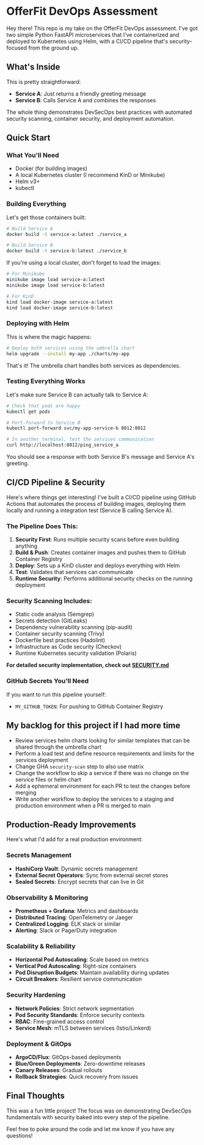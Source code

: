 # OfferFit DevOps Assessment

Hey there! This repo is my take on the OfferFit DevOps assessment. I've got two simple Python FastAPI microservices that I've containerized and deployed to Kubernetes using Helm, with a CI/CD pipeline that's security-focused from the ground up.

## What's Inside

This is pretty straightforward:
- **Service A**: Just returns a friendly greeting message
- **Service B**: Calls Service A and combines the responses

The whole thing demonstrates DevSecOps best practices with automated security scanning, container security, and deployment automation.

## Quick Start

### What You'll Need

- Docker (for building images)
- A local Kubernetes cluster (I recommend KinD or Minikube)
- Helm v3+
- kubectl

### Building Everything

Let's get those containers built:

```bash
# Build Service A
docker build -t service-a:latest ./service_a

# Build Service B
docker build -t service-b:latest ./service_b
```

If you're using a local cluster, don't forget to load the images:

```bash
# For Minikube
minikube image load service-a:latest
minikube image load service-b:latest

# For KinD
kind load docker-image service-a:latest
kind load docker-image service-b:latest
```

### Deploying with Helm

This is where the magic happens:

```bash
# Deploy both services using the umbrella chart
helm upgrade --install my-app ./charts/my-app
```

That's it! The umbrella chart handles both services as dependencies.

### Testing Everything Works

Let's make sure Service B can actually talk to Service A:

```bash
# Check that pods are happy
kubectl get pods

# Port-forward to Service B
kubectl port-forward svc/my-app-service-b 8012:8012

# In another terminal, test the services communication
curl http://localhost:8012/ping_service_a
```

You should see a response with both Service B's message and Service A's greeting.

## CI/CD Pipeline & Security

Here's where things get interesting! I've built a CI/CD pipeline using GitHub Actions that automates the process of building images, deploying them locally and running a integration test (Service B calling Service A).

### The Pipeline Does This:

1. **Security First**: Runs multiple security scans before even building anything
2. **Build & Push**: Creates container images and pushes them to GitHub Container Registry  
3. **Deploy**: Sets up a KinD cluster and deploys everything with Helm
4. **Test**: Validates that services can communicate
5. **Runtime Security**: Performs additional security checks on the running deployment

### Security Scanning Includes:
- Static code analysis (Semgrep)
- Secrets detection (GitLeaks) 
- Dependency vulnerability scanning (pip-audit)
- Container security scanning (Trivy)
- Dockerfile best practices (Hadolint)
- Infrastructure as Code security (Checkov)
- Runtime Kubernetes security validation (Polaris)

**For detailed security implementation, check out [SECURITY.md](SECURITY.md)**

### GitHub Secrets You'll Need

If you want to run this pipeline yourself:
- `MY_GITHUB_TOKEN`: For pushing to GitHub Container Registry

## My backlog for this project if I had more time
- Review services helm charts looking for similar templates that can be shared through the umbrella chart
- Perform a load test and define resource requirements and limits for the services deployment
- Change GHA `security-scan` step to also use matrix
- Change the workflow to skip a service if there was no change on the service files or helm chart
- Add a ephemeral environment for each PR to test the changes before merging
- Write another workflow to deploy the services to a staging and production environment when a PR is merged to main

## Production-Ready Improvements

Here's what I'd add for a real production environment:

### Secrets Management
- **HashiCorp Vault**: Dynamic secrets management  
- **External Secret Operators**: Sync from external secret stores
- **Sealed Secrets**: Encrypt secrets that can live in Git

### Observability & Monitoring
- **Prometheus + Grafana**: Metrics and dashboards
- **Distributed Tracing**: OpenTelemetry or Jaeger
- **Centralized Logging**: ELK stack or similar
- **Alerting**: Slack or PagerDuty integration

### Scalability & Reliability  
- **Horizontal Pod Autoscaling**: Scale based on metrics
- **Vertical Pod Autoscaling**: Right-size containers
- **Pod Disruption Budgets**: Maintain availability during updates
- **Circuit Breakers**: Resilient service communication

### Security Hardening
- **Network Policies**: Strict network segmentation
- **Pod Security Standards**: Enforce security contexts
- **RBAC**: Fine-grained access control
- **Service Mesh**: mTLS between services (Istio/Linkerd)

### Deployment & GitOps
- **ArgoCD/Flux**: GitOps-based deployments
- **Blue/Green Deployments**: Zero-downtime releases
- **Canary Releases**: Gradual rollouts
- **Rollback Strategies**: Quick recovery from issues

## Final Thoughts

This was a fun little project! The focus was on demonstrating DevSecOps fundamentals with security baked into every step of the pipeline.

Feel free to poke around the code and let me know if you have any questions!
